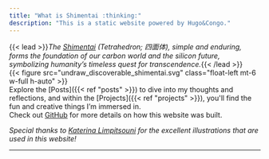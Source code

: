 ```yaml
---
title: "What is Shimentai :thinking:"
description: "This is a static website powered by Hugo&Congo."
---
```

{{< lead >}}_The [Shimentai](https://en.wiktionary.org/wiki/%E3%81%97%E3%82%81%E3%82%93%E3%81%9F%E3%81%84#Japanese) (Tetrahedron; 四面体), simple and enduring, forms the foundation of our carbon world and the silicon future, symbolizing humanity’s timeless quest for transcendence._{{< /lead >}}  
{{< figure src="undraw_discoverable_shimentai.svg" class="float-left mt-6 w-full h-auto" >}}  
Explore the [Posts]({{< ref "posts" >}}) to dive into my thoughts and reflections, and within the [Projects]({{< ref "projects" >}}), you'll find the fun and creative things I’m immersed in.  
Check out [GitHub](https://github.com/qogris/shimentai/) for more details on how this website was built.  

_Special thanks to [Katerina Limpitsouni](https://ninalimpi.com) for the excellent illustrations that are used in this website!_  

---
